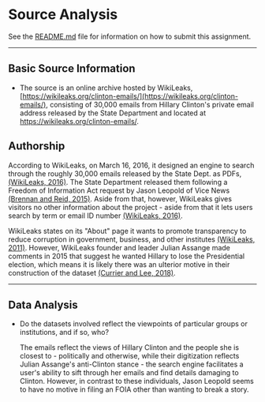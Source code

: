 # Source Analysis

See the [README.md](README.md) file for information on how to submit this assignment.

---

## Basic Source Information

* The source is an online archive hosted by WikiLeaks, [https://wikileaks.org/clinton-emails/](https://wikileaks.org/clinton-emails/), consisting of 30,000 emails from Hillary Clinton's private email address released by the State Department and located at https://wikileaks.org/clinton-emails/.


## Authorship

According to WikiLeaks, on March 16, 2016, it designed an engine to search through the roughly 30,000 emails released by the State Dept. as PDFs, [(WikiLeaks, 2016)](https://wikileaks.org/clinton-emails/). The State Department released them following a Freedom of Information Act request by Jason Leopold of Vice News  [(Brennan and Reid, 2015)](https://www.cbsnews.com/news/state-dept-to-comply-with-court-order-on-hillary-clintons-emails/). Aside from that, however, WikiLeaks gives visitors no other information about the project - aside from that it lets users search by term or email ID number [(WikiLeaks, 2016)](https://wikileaks.org/clinton-emails/).



WikiLeaks states on its "About" page it wants to promote transparency to reduce corruption in government, business, and other institutes  [(WikiLeaks, 2011)](https://wikileaks.org/About.html). However, WikiLeaks founder and leader Julian Assange made comments in 2015 that suggest he wanted Hillary to lose the Presidential election, which means it is likely there was an ulterior motive in their construction of the dataset [(Currier and Lee, 2018)](https://theintercept.com/2018/02/14/julian-assange-wikileaks-election-clinton-trump/). 


 
---

## Data Analysis

* Do the datasets involved reflect the viewpoints of particular groups or institutions, and if so, who?


  The emails reflect the views of Hillary Clinton and the people she is closest to - politically and otherwise, while their digitization reflects Julian Assange's anti-Clinton stance - the search engine facilitates a user's ability to sift through her emails and find details damaging to Clinton. However, in contrast to these individuals, Jason Leopold seems to have no motive in filing an FOIA other than wanting to break a story.


